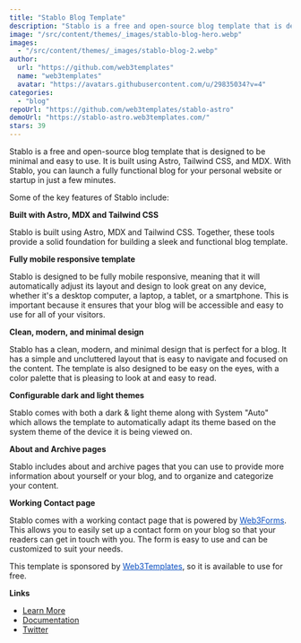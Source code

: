 ```yaml
---
title: "Stablo Blog Template"
description: "Stablo is a free and open-source blog template that is designed to be minimal and easy to use. It is built using Astro, Tailwind CSS, and MDX."
image: "/src/content/themes/_images/stablo-blog-hero.webp"
images:
  - "/src/content/themes/_images/stablo-blog-2.webp"
author:
  url: "https://github.com/web3templates"
  name: "web3templates"
  avatar: "https://avatars.githubusercontent.com/u/29835034?v=4"
categories:
  - "blog"
repoUrl: "https://github.com/web3templates/stablo-astro"
demoUrl: "https://stablo-astro.web3templates.com/"
stars: 39
---
```


<p>
  Stablo is a free and open-source blog template that is designed to be minimal and easy to use. It
  is built using Astro, Tailwind CSS, and MDX. With Stablo, you can launch a fully functional blog
  for your personal website or startup in just a few minutes.
</p>
<p>Some of the key features of Stablo include:</p>
<p><strong>Built with Astro, MDX and Tailwind CSS</strong></p>
<p>
  Stablo is built using Astro, MDX and Tailwind CSS. Together, these tools provide a solid
  foundation for building a sleek and functional blog template.
</p>
<p><strong>Fully mobile responsive template</strong></p>
<p>
  Stablo is designed to be fully mobile responsive, meaning that it will automatically adjust its
  layout and design to look great on any device, whether it's a desktop computer, a laptop, a
  tablet, or a smartphone. This is important because it ensures that your blog will be accessible
  and easy to use for all of your visitors.
</p>
<p><strong>Clean, modern, and minimal design</strong></p>
<p>
  Stablo has a clean, modern, and minimal design that is perfect for a blog. It has a simple and
  uncluttered layout that is easy to navigate and focused on the content. The template is also
  designed to be easy on the eyes, with a color palette that is pleasing to look at and easy to
  read.
</p>
<p><strong>Configurable dark and light themes</strong></p>
<p>
  Stablo comes with both a dark &amp; light theme along with System "Auto" which allows the template
  to automatically adapt its theme based on the system theme of the device it is being viewed on.
</p>
<p><strong>About and Archive pages</strong></p>
<p>
  Stablo includes about and archive pages that you can use to provide more information about
  yourself or your blog, and to organize and categorize your content.
</p>
<p><strong>Working Contact page</strong></p>
<p>
  Stablo comes with a working contact page that is powered by&nbsp;<a
    href="https://web3forms.com/"
    rel="noopener noreferrer"
    target="_blank"
    style="color: rgb(9, 78, 192);"
    >Web3Forms</a
  >. This allows you to easily set up a contact form on your blog so that your readers can get in
  touch with you. The form is easy to use and can be customized to suit your needs.
</p>
<p>
  This template is sponsored by&nbsp;<a
    href="https://web3templates.com/"
    rel="noopener noreferrer"
    target="_blank"
    style="color: rgb(9, 78, 192);"
    >Web3Templates</a
  >, so it is available to use for free.
</p>
<p><strong>Links</strong></p>
<ul>
  <li>
    <a
      href="https://web3templates.com/templates/stablo-minimal-blog-website-template"
      rel="noopener noreferrer"
      target="_blank"
      >Learn More</a
    >
  </li>
  <li>
    <a href="https://docs.web3templates.com/" rel="noopener noreferrer" target="_blank"
      >Documentation</a
    >
  </li>
  <li>
    <a href="https://twitter.com/surjithctly" rel="noopener noreferrer" target="_blank">Twitter</a>
  </li>
</ul>
